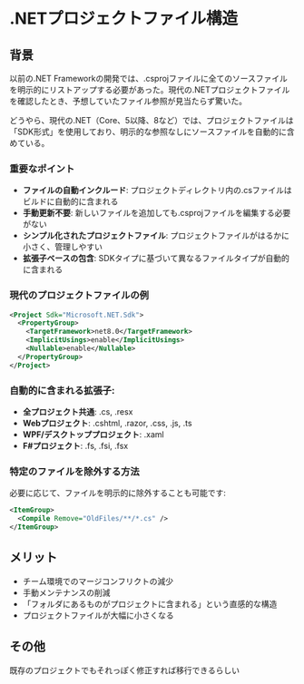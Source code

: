 # .NETプロジェクトファイル構造

## 背景

以前の.NET Frameworkの開発では、.csprojファイルに全てのソースファイルを明示的にリストアップする必要があった。現代の.NETプロジェクトファイルを確認したとき、予想していたファイル参照が見当たらず驚いた。

どうやら、現代の.NET（Core、5以降、8など）では、プロジェクトファイルは「SDK形式」を使用しており、明示的な参照なしにソースファイルを自動的に含めている。

### 重要なポイント

- **ファイルの自動インクルード**: プロジェクトディレクトリ内の.csファイルはビルドに自動的に含まれる
- **手動更新不要**: 新しいファイルを追加しても.csprojファイルを編集する必要がない
- **シンプル化されたプロジェクトファイル**: プロジェクトファイルがはるかに小さく、管理しやすい
- **拡張子ベースの包含**: SDKタイプに基づいて異なるファイルタイプが自動的に含まれる

### 現代のプロジェクトファイルの例

```xml
<Project Sdk="Microsoft.NET.Sdk">
  <PropertyGroup>
    <TargetFramework>net8.0</TargetFramework>
    <ImplicitUsings>enable</ImplicitUsings>
    <Nullable>enable</Nullable>
  </PropertyGroup>
</Project>
```

### 自動的に含まれる拡張子:

- **全プロジェクト共通**: .cs, .resx
- **Webプロジェクト**: .cshtml, .razor, .css, .js, .ts
- **WPF/デスクトッププロジェクト**: .xaml
- **F#プロジェクト**: .fs, .fsi, .fsx

### 特定のファイルを除外する方法

必要に応じて、ファイルを明示的に除外することも可能です:

```xml
<ItemGroup>
  <Compile Remove="OldFiles/**/*.cs" />
</ItemGroup>
```

## メリット

- チーム環境でのマージコンフリクトの減少
- 手動メンテナンスの削減
- 「フォルダにあるものがプロジェクトに含まれる」という直感的な構造
- プロジェクトファイルが大幅に小さくなる

## その他

既存のプロジェクトでもそれっぽく修正すれば移行できるらしい
